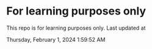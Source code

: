 # For learning purposes only
This repo is for learning purposes only.
Last updated at

Thursday, February 1, 2024 1:59:52 AM

